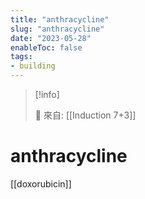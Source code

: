 ```yaml
---
title: "anthracycline"
slug: "anthracycline"
date: "2023-05-28"
enableToc: false
tags:
- building
---
```


> [!info]
>
> 🌱 來自: [[Induction 7+3]]

# anthracycline

[[doxorubicin]]

